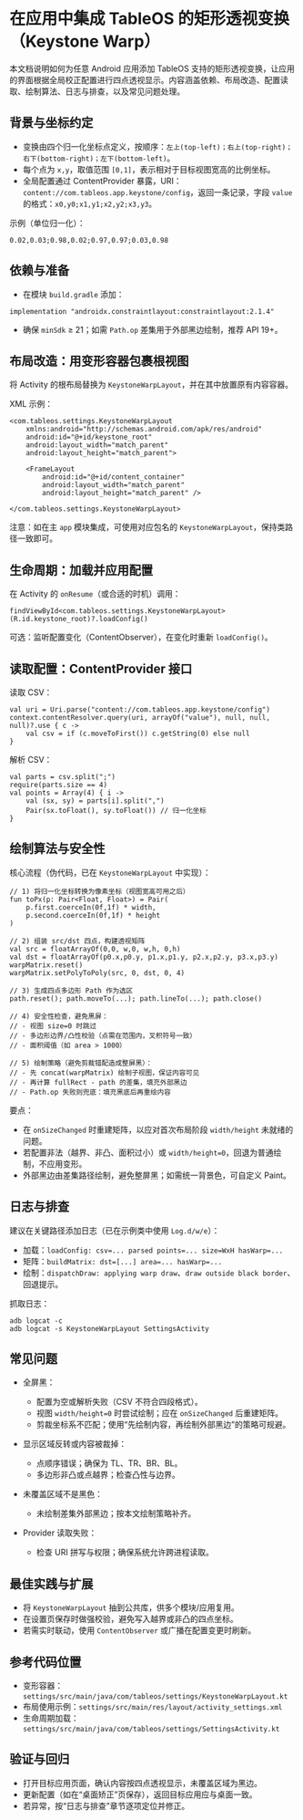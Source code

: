 # 在应用中集成 TableOS 的矩形透视变换（Keystone Warp）

本文档说明如何为任意 Android 应用添加 TableOS 支持的矩形透视变换，让应用的界面根据全局校正配置进行四点透视显示。内容涵盖依赖、布局改造、配置读取、绘制算法、日志与排查，以及常见问题处理。

## 背景与坐标约定

- 变换由四个归一化坐标点定义，按顺序：`左上(top-left)；右上(top-right)；右下(bottom-right)；左下(bottom-left)`。
- 每个点为 `x,y`，取值范围 `[0,1]`，表示相对于目标视图宽高的比例坐标。
- 全局配置通过 ContentProvider 暴露，URI：`content://com.tableos.app.keystone/config`，返回一条记录，字段 `value` 的格式：`x0,y0;x1,y1;x2,y2;x3,y3`。

示例（单位归一化）：

```
0.02,0.03;0.98,0.02;0.97,0.97;0.03,0.98
```

## 依赖与准备

- 在模块 `build.gradle` 添加：

```
implementation "androidx.constraintlayout:constraintlayout:2.1.4"
```

- 确保 `minSdk` ≥ 21；如需 `Path.op` 差集用于外部黑边绘制，推荐 API 19+。

## 布局改造：用变形容器包裹根视图

将 Activity 的根布局替换为 `KeystoneWarpLayout`，并在其中放置原有内容容器。

XML 示例：

```
<com.tableos.settings.KeystoneWarpLayout
    xmlns:android="http://schemas.android.com/apk/res/android"
    android:id="@+id/keystone_root"
    android:layout_width="match_parent"
    android:layout_height="match_parent">

    <FrameLayout
        android:id="@+id/content_container"
        android:layout_width="match_parent"
        android:layout_height="match_parent" />

</com.tableos.settings.KeystoneWarpLayout>
```

注意：如在主 `app` 模块集成，可使用对应包名的 `KeystoneWarpLayout`，保持类路径一致即可。

## 生命周期：加载并应用配置

在 Activity 的 `onResume`（或合适的时机）调用：

```
findViewById<com.tableos.settings.KeystoneWarpLayout>(R.id.keystone_root)?.loadConfig()
```

可选：监听配置变化（ContentObserver），在变化时重新 `loadConfig()`。

## 读取配置：ContentProvider 接口

读取 CSV：

```
val uri = Uri.parse("content://com.tableos.app.keystone/config")
context.contentResolver.query(uri, arrayOf("value"), null, null, null)?.use { c ->
    val csv = if (c.moveToFirst()) c.getString(0) else null
}
```

解析 CSV：

```
val parts = csv.split(";")
require(parts.size == 4)
val points = Array(4) { i ->
    val (sx, sy) = parts[i].split(",")
    Pair(sx.toFloat(), sy.toFloat()) // 归一化坐标
}
```

## 绘制算法与安全性

核心流程（伪代码，已在 `KeystoneWarpLayout` 中实现）：

```
// 1) 将归一化坐标转换为像素坐标（视图宽高可用之后）
fun toPx(p: Pair<Float, Float>) = Pair(
    p.first.coerceIn(0f,1f) * width,
    p.second.coerceIn(0f,1f) * height
)

// 2) 组装 src/dst 四点，构建透视矩阵
val src = floatArrayOf(0,0, w,0, w,h, 0,h)
val dst = floatArrayOf(p0.x,p0.y, p1.x,p1.y, p2.x,p2.y, p3.x,p3.y)
warpMatrix.reset()
warpMatrix.setPolyToPoly(src, 0, dst, 0, 4)

// 3) 生成四点多边形 Path 作为选区
path.reset(); path.moveTo(...); path.lineTo(...); path.close()

// 4) 安全性检查，避免黑屏：
// - 视图 size=0 时跳过
// - 多边形边界/凸性校验（点需在范围内，叉积符号一致）
// - 面积阈值（如 area > 1000）

// 5) 绘制策略（避免剪裁错配造成整屏黑）：
// - 先 concat(warpMatrix) 绘制子视图，保证内容可见
// - 再计算 fullRect - path 的差集，填充外部黑边
// - Path.op 失败则兜底：填充黑底后再重绘内容
```

要点：

- 在 `onSizeChanged` 时重建矩阵，以应对首次布局阶段 `width/height` 未就绪的问题。
- 若配置非法（越界、非凸、面积过小）或 `width/height=0`，回退为普通绘制，不应用变形。
- 外部黑边由差集路径绘制，避免整屏黑；如需统一背景色，可自定义 Paint。

## 日志与排查

建议在关键路径添加日志（已在示例类中使用 `Log.d/w/e`）：

- 加载：`loadConfig: csv=... parsed points=... size=WxH hasWarp=...`
- 矩阵：`buildMatrix: dst=[...] area=... hasWarp=...`
- 绘制：`dispatchDraw: applying warp draw`、`draw outside black border`、回退提示。

抓取日志：

```
adb logcat -c
adb logcat -s KeystoneWarpLayout SettingsActivity
```

## 常见问题

- 全屏黑：
  - 配置为空或解析失败（CSV 不符合四段格式）。
  - 视图 `width/height=0` 时尝试绘制；应在 `onSizeChanged` 后重建矩阵。
  - 剪裁坐标系不匹配；使用“先绘制内容，再绘制外部黑边”的策略可规避。

- 显示区域反转或内容被裁掉：
  - 点顺序错误；确保为 TL、TR、BR、BL。
  - 多边形非凸或点越界；检查凸性与边界。

- 未覆盖区域不是黑色：
  - 未绘制差集外部黑边；按本文绘制策略补齐。

- Provider 读取失败：
  - 检查 URI 拼写与权限；确保系统允许跨进程读取。

## 最佳实践与扩展

- 将 `KeystoneWarpLayout` 抽到公共库，供多个模块/应用复用。
- 在设置页保存时做强校验，避免写入越界或非凸的四点坐标。
- 若需实时联动，使用 `ContentObserver` 或广播在配置变更时刷新。

## 参考代码位置

- 变形容器：`settings/src/main/java/com/tableos/settings/KeystoneWarpLayout.kt`
- 布局使用示例：`settings/src/main/res/layout/activity_settings.xml`
- 生命周期加载：`settings/src/main/java/com/tableos/settings/SettingsActivity.kt`

## 验证与回归

- 打开目标应用页面，确认内容按四点透视显示，未覆盖区域为黑边。
- 更新配置（如在“桌面矫正”页保存），返回目标应用应与桌面一致。
- 若异常，按“日志与排查”章节逐项定位并修正。